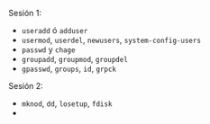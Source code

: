 Sesión 1:
+ `useradd` ó `adduser`
+ `usermod`, `userdel`, `newusers`, `system-config-users`
+ `passwd` y `chage`
+ `groupadd`, `groupmod`, `groupdel`
+ `gpasswd`, `groups`, `id`, `grpck`

Sesión 2:
+ `mknod`, `dd`, `losetup`, `fdisk`
+ 
